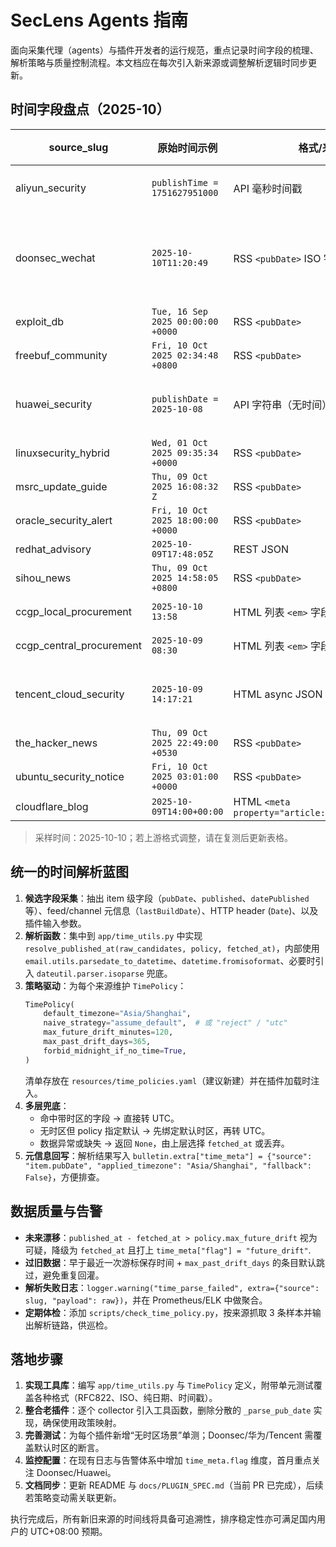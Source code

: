 # SecLens Agents 指南

面向采集代理（agents）与插件开发者的运行规范，重点记录时间字段的梳理、解析策略与质量控制流程。本文档应在每次引入新来源或调整解析逻辑时同步更新。

## 时间字段盘点（2025-10）

| source_slug | 原始时间示例 | 格式/来源 | 是否自带时区 | 已观测问题 | 建议默认时区 |
| --- | --- | --- | --- | --- | --- |
| aliyun_security | `publishTime = 1751627951000` | API 毫秒时间戳 | ✅（UTC 隐含） | 无 | 不需要 |
| doonsec_wechat | `2025-10-10T11:20:49` | RSS `<pubDate>` ISO 字符串 | ❌ | 解析为 UTC，实际应为 UTC+08，产生 8 小时偏差 | `Asia/Shanghai` |
| exploit_db | `Tue, 16 Sep 2025 00:00:00 +0000` | RSS `<pubDate>` | ✅ | 无 | 不需要 |
| freebuf_community | `Fri, 10 Oct 2025 02:34:48 +0800` | RSS `<pubDate>` | ✅ | 无 | 不需要 |
| huawei_security | `publishDate = 2025-10-08` | API 字符串（无时间） | ❌ | 解析为 UTC 零点，偏离本地时间 | `Asia/Shanghai` |
| linuxsecurity_hybrid | `Wed, 01 Oct 2025 09:35:34 +0000` | RSS `<pubDate>` | ✅ | 无 | 不需要 |
| msrc_update_guide | `Thu, 09 Oct 2025 16:08:32 Z` | RSS `<pubDate>` | ✅ | 无 | 不需要 |
| oracle_security_alert | `Fri, 10 Oct 2025 18:00:00 +0000` | RSS `<pubDate>` | ✅ | 无 | 不需要 |
| redhat_advisory | `2025-10-09T17:48:05Z` | REST JSON | ✅ | 无 | 不需要 |
| sihou_news | `Thu, 09 Oct 2025 14:58:05 +0800` | RSS `<pubDate>` | ✅ | 无 | 不需要 |
| ccgp_local_procurement | `2025-10-10 13:58` | HTML 列表 `<em>` 字段 | ❌ | 需按北京时间解析 | `Asia/Shanghai` |
| ccgp_central_procurement | `2025-10-09 08:30` | HTML 列表 `<em>` 字段 | ❌ | 需按北京时间解析 | `Asia/Shanghai` |
| tencent_cloud_security | `2025-10-09 14:17:21` | HTML async JSON | ❌（插件内手工设定） | 已手动转 UTC+08 | `Asia/Shanghai`（现有实现已覆盖） |
| the_hacker_news | `Thu, 09 Oct 2025 22:49:00 +0530` | RSS `<pubDate>` | ✅ | 无 | 不需要 |
| ubuntu_security_notice | `Fri, 10 Oct 2025 03:01:00 +0000` | RSS `<pubDate>` | ✅ | 无 | 不需要 |
| cloudflare_blog | `2025-10-09T14:00+00:00` | HTML `<meta property="article:published_time">` | ✅ | 无 | 不需要 |

> 采样时间：2025-10-10；若上游格式调整，请在复测后更新表格。

## 统一的时间解析蓝图

1. **候选字段采集**：抽出 item 级字段（`pubDate`、`published`、`datePublished` 等）、feed/channel 元信息（`lastBuildDate`）、HTTP header (`Date`)、以及插件输入参数。
2. **解析函数**：集中到 `app/time_utils.py` 中实现 `resolve_published_at(raw_candidates, policy, fetched_at)`，内部使用 `email.utils.parsedate_to_datetime`、`datetime.fromisoformat`、必要时引入 `dateutil.parser.isoparse` 兜底。
3. **策略驱动**：为每个来源维护 `TimePolicy`：
   ```python
   TimePolicy(
       default_timezone="Asia/Shanghai",
       naive_strategy="assume_default",  # 或 "reject" / "utc"
       max_future_drift_minutes=120,
       max_past_drift_days=365,
       forbid_midnight_if_no_time=True,
   )
   ```
   清单存放在 `resources/time_policies.yaml`（建议新建）并在插件加载时注入。
4. **多层兜底**：
   - 命中带时区的字段 → 直接转 UTC。
   - 无时区但 policy 指定默认 → 先绑定默认时区，再转 UTC。
   - 数据异常或缺失 → 返回 `None`，由上层选择 `fetched_at` 或丢弃。
5. **元信息回写**：解析结果写入 `bulletin.extra["time_meta"] = {"source": "item.pubDate", "applied_timezone": "Asia/Shanghai", "fallback": False}`，方便排查。

## 数据质量与告警

- **未来漂移**：`published_at - fetched_at > policy.max_future_drift` 视为可疑，降级为 `fetched_at` 且打上 `time_meta["flag"] = "future_drift"`.
- **过旧数据**：早于最近一次游标保存时间 + `max_past_drift_days` 的条目默认跳过，避免重复回灌。
- **解析失败日志**：`logger.warning("time_parse_failed", extra={"source": slug, "payload": raw})`，并在 Prometheus/ELK 中做聚合。
- **定期体检**：添加 `scripts/check_time_policy.py`，按来源抓取 3 条样本并输出解析链路，供巡检。

## 落地步骤

1. **实现工具库**：编写 `app/time_utils.py` 与 `TimePolicy` 定义，附带单元测试覆盖各种格式（RFC822、ISO、纯日期、时间戳）。
2. **整合老插件**：逐个 collector 引入工具函数，删除分散的 `_parse_pub_date` 实现，确保使用政策映射。
3. **完善测试**：为每个插件新增“无时区场景”单测；Doonsec/华为/Tencent 需覆盖默认时区的断言。
4. **监控配置**：在现有日志与告警体系中增加 `time_meta.flag` 维度，首月重点关注 Doonsec/Huawei。
5. **文档同步**：更新 README 与 `docs/PLUGIN_SPEC.md`（当前 PR 已完成），后续若策略变动需关联更新。

执行完成后，所有新旧来源的时间线将具备可追溯性，排序稳定性亦可满足国内用户的 UTC+08:00 预期。
